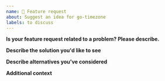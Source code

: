 ```yaml
---
name: 🚀 Feature request
about: Suggest an idea for go-timezone
labels: to discuss
---
```

<!--
 Thank you for sending a feature request!
 Please describe what you would like to change/add and why in detail by filling out the template below.
 -->

**Is your feature request related to a problem? Please describe.**
<!-- A clear and concise description of what the problem is. Ex. I'm always frustrated when [...] -->

**Describe the solution you'd like to see**
<!-- A clear and concise description of what would you like to happen. -->

**Describe alternatives you've considered**
<!-- A clear and concise description of any alternative solutions or features you've considered. -->

**Additional context**
<!-- Add any other context or screenshots about the feature request here. -->
